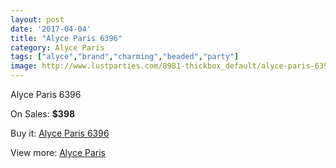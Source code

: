 ```yaml
---
layout: post
date: '2017-04-04'
title: "Alyce Paris 6396"
category: Alyce Paris
tags: ["alyce","brand","charming","beaded","party"]
image: http://www.lustparties.com/8981-thickbox_default/alyce-paris-6396.jpg
---
```

Alyce Paris 6396

On Sales: **$398**
<a href="https://www.lustparties.com/en/alyce-paris/3120-alyce-paris-6396.html"><amp-img layout="responsive" width="600" height="600" src="//www.lustparties.com/8981-thickbox_default/alyce-paris-6396.jpg" alt="Alyce Paris 6396 0" /></a>
<a href="https://www.lustparties.com/en/alyce-paris/3120-alyce-paris-6396.html"><amp-img layout="responsive" width="600" height="600" src="//www.lustparties.com/8982-thickbox_default/alyce-paris-6396.jpg" alt="Alyce Paris 6396 1" /></a>

Buy it: [Alyce Paris 6396](https://www.lustparties.com/en/alyce-paris/3120-alyce-paris-6396.html "Alyce Paris 6396")

View more: [Alyce Paris](https://www.lustparties.com/en/7-alyce-paris "Alyce Paris")